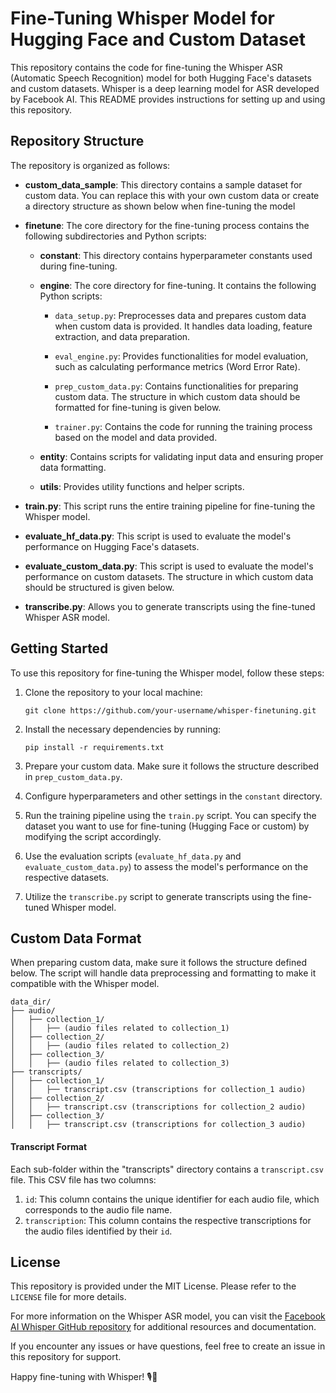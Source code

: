 # Fine-Tuning Whisper Model for Hugging Face and Custom Dataset

This repository contains the code for fine-tuning the Whisper ASR (Automatic Speech Recognition) model for both Hugging Face's datasets and custom datasets. Whisper is a deep learning model for ASR developed by Facebook AI. This README provides instructions for setting up and using this repository.

## Repository Structure

The repository is organized as follows:

- **custom_data_sample**: This directory contains a sample dataset for custom data. You can replace this with your own custom data or create a directory structure as shown below when fine-tuning the model

- **finetune**: The core directory for the fine-tuning process contains the following subdirectories and Python scripts:

  - **constant**: This directory contains hyperparameter constants used during fine-tuning.

  - **engine**: The core directory for fine-tuning. It contains the following Python scripts:

    - `data_setup.py`: Preprocesses data and prepares custom data when custom data is provided. It handles data loading, feature extraction, and data preparation.

    - `eval_engine.py`: Provides functionalities for model evaluation, such as calculating performance metrics (Word Error Rate).

    - `prep_custom_data.py`: Contains functionalities for preparing custom data. The structure in which custom data should be formatted for fine-tuning is given below.

    - `trainer.py`: Contains the code for running the training process based on the model and data provided.

  - **entity**: Contains scripts for validating input data and ensuring proper data formatting.

  - **utils**: Provides utility functions and helper scripts.

- **train.py**: This script runs the entire training pipeline for fine-tuning the Whisper model.

- **evaluate_hf_data.py**: This script is used to evaluate the model's performance on Hugging Face's datasets.

- **evaluate_custom_data.py**: This script is used to evaluate the model's performance on custom datasets. The structure in which custom data should be structured is given below.

- **transcribe.py**: Allows you to generate transcripts using the fine-tuned Whisper ASR model.

## Getting Started

To use this repository for fine-tuning the Whisper model, follow these steps:

1. Clone the repository to your local machine:

   ```
   git clone https://github.com/your-username/whisper-finetuning.git
   ```

2. Install the necessary dependencies by running:

   ```
   pip install -r requirements.txt
   ```

3. Prepare your custom data. Make sure it follows the structure described in `prep_custom_data.py`.

4. Configure hyperparameters and other settings in the `constant` directory.

5. Run the training pipeline using the `train.py` script. You can specify the dataset you want to use for fine-tuning (Hugging Face or custom) by modifying the script accordingly.

6. Use the evaluation scripts (`evaluate_hf_data.py` and `evaluate_custom_data.py`) to assess the model's performance on the respective datasets.

7. Utilize the `transcribe.py` script to generate transcripts using the fine-tuned Whisper model.

## Custom Data Format

When preparing custom data, make sure it follows the structure defined below. The script will handle data preprocessing and formatting to make it compatible with the Whisper model.

```
data_dir/
├── audio/
│   ├── collection_1/
│   │   ├── (audio files related to collection_1)
│   ├── collection_2/
│   │   ├── (audio files related to collection_2)
│   ├── collection_3/
│   │   ├── (audio files related to collection_3)
├── transcripts/
│   ├── collection_1/
│   │   ├── transcript.csv (transcriptions for collection_1 audio)
│   ├── collection_2/
│   │   ├── transcript.csv (transcriptions for collection_2 audio)
│   ├── collection_3/
│   │   ├── transcript.csv (transcriptions for collection_3 audio)
```

#### Transcript Format
Each sub-folder within the "transcripts" directory contains a `transcript.csv` file. This CSV file has two columns:

1.  `id`: This column contains the unique identifier for each audio file, which corresponds to the audio file name.
2.  `transcription`: This column contains the respective transcriptions for the audio files identified by their `id`.


## License

This repository is provided under the MIT License. Please refer to the `LICENSE` file for more details.

For more information on the Whisper ASR model, you can visit the [Facebook AI Whisper GitHub repository](https://github.com/facebookresearch/wav2letter/tree/master/recipes/whisper) for additional resources and documentation.

If you encounter any issues or have questions, feel free to create an issue in this repository for support.

Happy fine-tuning with Whisper! 🎙️🤖